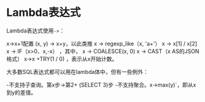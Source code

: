 Lambda表达式
==================

Lambda表达式使用`->`：

x->x+1配置
(x, y) -> x+y，以此类推
x -> regexp_like（x, 'a+'）
x -> x[1] / x[2]
x -> IF（x>0、x,-x） ，其中，
x -> COALESCE(x, 0)
x -> CAST（x AS的JSON格式）
x->x +TRY(1 / 0) ，表示从x开始计数。

大多数SQL表达式都可以用在lambda体中，但有一些例外：

-不支持子查询。第x步->第2+ (SELECT 3)步
-不支持聚合。x->max(y)`，即从x到y的差值。
